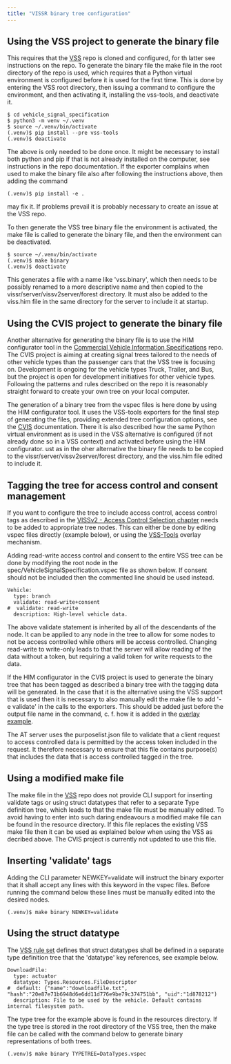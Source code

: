 ```yaml
---
title: "VISSR binary tree configuration"
---
```


## Using the VSS project to generate the binary file
This requires that the [VSS](https://github.com/COVESA/vehicle_signal_specification) repo is cloned and configured, for th latter see instructions on the repo.
To generate the binary file the make file in the root directory of the repo is used,
which requires that a Python virtual environment is configured before it is used for the first time.
This is done by entering the VSS root directory, then issuing a command to configure the environment,
and then activating it, installing the vss-tools, and deactivate it.
```
$ cd vehicle_signal_specification
$ python3 -m venv ~/.venv
$ source ~/.venv/bin/activate
(.venv)$ pip install --pre vss-tools
(.venv)$ deactivate
```
The above is only needed to be done once.
It might be necessary to install both python and pip if that is not already installed on the computer, see instructions in the repo documentation.
If the exporter complains when used to make the binary file also after following the instructions above, then adding the command
```
(.venv)$ pip install -e .
```
may fix it. If problems prevail it is probably necessary to create an issue at the VSS repo.

To then generate the VSS tree binary file the environment is activated, the make file is called to generate the binary file,
and then the environment can be deactivated.
```
$ source ~/.venv/bin/activate
(.venv)$ make binary
(.venv)$ deactivate
```
This generates a file with a name like 'vss.binary',
which then needs to be possibly renamed to a more descriptive name and then copied to the vissr/server/vissv2server/forest directory.
It must also be added to the viss.him file in the same directory for the server to include it at startup.

## Using the CVIS project to generate the binary file
Another alternative for generating the binary file is to use the HIM configurator tool in the
[Commercial Vehicle Information Specifications](https://github.com/COVESA/commercial-vehicle-information-specifications) repo.
The CVIS project is aiming at creating signal trees tailored to the needs of other vehicle types than the passenger cars that the VSS tree is focusing on.
Development is ongoing for the vehicle types Truck, Trailer, and Bus, but the project is open for development initiatives for other vehicle types.
Following the patterns and rules described on the repo it is reasonably straight forward to create your own tree on your local computer.

The generation of a binary tree from the vspec files is here done by using the HIM configurator tool.
It uses the VSS-tools exporters for the final step of generating the files,
providing extended tree configuration options, see the [CVIS](https://covesa.github.io/commercial-vehicle-information-specifications/) documentation.
There it is also described how the same Python virtual environment as is used in the VSS alternative is configured (if not already done so in a VSS context)
and activated before using the HIM configurator.
ust as in the oher alternative the binary file needs to be copied to the vissr/server/vissv2server/forest directory,
and the viss.him file edited to include it.

## Tagging the tree for access control and consent management
If you want to configure the tree to include access control, access control tags as described in the
[VISSv2 - Access Control Selection chapter](https://raw.githack.com/covesa/vehicle-information-service-specification/main/spec/VISSv2_Core.html#access-control-selection) needs to be added to appropriate tree nodes.
This can either be done by editing vspec files directly (example below), or using the [VSS-Tools](https://github.com/covesa/vss-tools) overlay mechanism.

Adding read-write access control and consent to the entire VSS tree can be done by modifying the root node in the spec/VehicleSignalSpecification.vspec file as shown below.
If consent should not be included then the commented line should be used instead.
```
Vehicle:
  type: branch
  validate: read-write+consent
#  validate: read-write
  description: High-level vehicle data.
```
The above validate statement is inherited by all of the descendants of the node.
It can be applied to any node in the tree to allow for some nodes to not be access controlled while others will be access controlled.
Changing read-write to write-only leads to that the server will allow reading of the data without a token,
but requiring a valid token for write requests to the data.

If the HIM configurator in the CVIS project is used to generate the binary tree that has been tagged as described a binary tree with the tagging data will be generated.
In the case that it is the alternative using the VSS support that is used then it is necessary to also manually edit the make file to add '-e validate'
in the calls to the exporters. This should be added just before the output file name in the command, c. f. how it is added in the
[overlay example](https://covesa.github.io/vehicle_signal_specification/rule_set/overlay/index.html).

The AT server uses the purposelist.json file to validate that a client request to access controlled data is permitted by the access token included in the request.
It therefore necessary to ensure that this file contains purpose(s) that includes the data that is access controlled tagged in the tree.

## Using a modified make file
The make file in the [VSS](https://github.com/COVESA/vehicle_signal_specification) repo does not provide
CLI support for inserting validate tags or using struct datatypes that refer to a separate Type definition tree,
which leads to that the make file must be manually edited.
To avoid having to enter into such daring endeavours a modified make file can be found in the resource directory.
If this file replaces the existing VSS make file then it can be used as explained below when using the VSS as decribed above.
The CVIS project is currently not updated to use this file.

## Inserting 'validate' tags
Adding the CLI parameter NEWKEY=validate will instruct the binary exporter that it shall accept any lines with this keyword in the vspec files.
Before running the command below these lines must be manually edited into the desired nodes.
```
(.venv)$ make binary NEWKEY=validate
```

## Using the struct datatype
The [VSS rule set](https://covesa.github.io/vehicle_signal_specification/rule_set/data_entry/data_types_struct/index.html#general-idea-and-basic-semantics)
defines that struct datatypes shall be defined in a separate type definition tree that the 'datatype' key references, see example below.
```
DownloadFile:
  type: actuator
  datatype: Types.Resources.FileDescriptor
#  default: {"name":"downloadfile.txt", "hash":"20e87e71b6948d6e6dd11d776e9be79c374751bb", "uid":"1d878212")
  description: File to be used by the vehicle. Default contains internal filesystem path.
```
The type tree for the example above is found in the resources directory. 
If the type tree is stored in the root directory of the VSS tree, then the make file can be called with the command
below to generate binary representations of both trees.
```
(.venv)$ make binary TYPETREE=DataTypes.vspec
```
